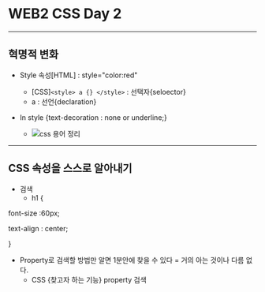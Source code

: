 # WEB2 CSS Day 2

- - -


## 혁명적 변화

+ Style 속성[HTML] : style="color:red"  
	+ [CSS]`<style> a {} </style>` : 선택자{seloector} 
	+ a : 선언{declaration}
	


+ In style {text-decoration : none or underline;}
	+ ![css 용어 정리](https://user-images.githubusercontent.com/71889359/103147519-6c735c00-4799-11eb-85e9-22a664d1d7d1.png)

- - -


## CSS 속성을 스스로 알아내기

+ 검색
	+ h1 {



font-size :60px;



text-align : center;



}

+ Property로 검색할 방법만 알면 1분안에 찾을 수 있다 = 거의 아는 것이나 다름 없다.
	+ CSS {찾고자 하는 기능} property 검색
	
